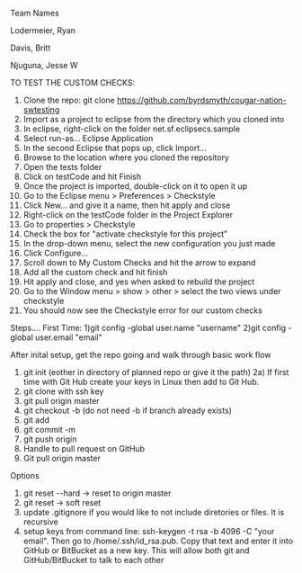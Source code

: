 Team Names

Lodermeier, Ryan

Davis, Britt

Njuguna, Jesse W

 TO TEST THE CUSTOM CHECKS:
 
  1. Clone the repo: git clone https://github.com/byrdsmyth/cougar-nation-swtesting
  2. Import as a project to eclipse from the directory which you cloned into
  3. In eclipse, right-click on the folder net.sf.eclipsecs.sample
  4. Select run-as... Eclipse Application
  5. In the second Eclipse that pops up, click Import...
  6. Browse to the location where you cloned the repository
  7. Open the tests folder
  8. Click on testCode and hit Finish
  9. Once the project is imported, double-click on it to open it up
  10. Go to the Eclipse menu > Preferences > Checkstyle
  11. Click New... and give it a name, then hit apply and close
  12. Right-click on the testCode folder in the Project Explorer
  13. Go to properties > Checkstyle
  14. Check the box for "activate checkstyle for this project"
  15. In the drop-down menu, select the new configuration you just made
  16. Click Configure...
  17. Scroll down to My Custom Checks and hit the arrow to expand
  18. Add all the custom check and hit finish
  19. Hit apply and close, and yes when asked to rebuild the project
  20. Go to the Window menu > show > other > select the two views under checkstyle
  21. You should now see the Checkstyle error for our custom checks

Steps....
First Time:
1)git config -global user.name "username"
2)git config -global user.email "email"

After inital setup, get the repo going and walk through basic work flow

1) git init (eother in directory of planned repo or give it the path)
2a) If first time with Git Hub create your keys in Linux then add to Git Hub. 
2) git clone with ssh key
3) git pull origin master
4) git checkout -b <branch> (do not need -b if branch already exists)
5) git add <files>
6) git commit -m <comment>
7) git push origin <branch name>
8) Handle to pull request on GitHub
9) Git pull origin master 

Options
1) git reset --hard -> reset to origin master
2) git reset -> soft reset
3) update .gitignore if you would like to not include diretories or files.  It is recursive
4) setup keys from command line: ssh-keygen -t rsa -b 4096 -C "your email".  Then go to /home/.ssh/id_rsa.pub.  Copy that text and enter it into GitHub or BitBucket as a new key.  This will allow both git and GitHub/BitBucket to talk to each other
